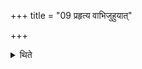 +++
title = "09 प्रहृत्य वाभिजुहुयात्"

+++

<details><summary>थिते</summary>

9. Or he may offer the libation after having thrown (the Soma-husks).   

[^1]: Cf. GB II.4.7.   
</details>
